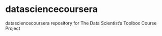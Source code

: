 # datasciencecoursera
datasciencecoursera repository for The Data Scientist’s Toolbox Course Project
